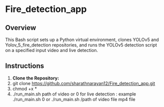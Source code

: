 # Fire_detection_app


## Overview

This Bash script sets up a Python virtual environment, clones YOLOv5 and Yolov_5_fire_detection repositories, and runs the YOLOv5 detection script on a specified input video and live detection.

## Instructions

1. **Clone the Repository:**
2. git clone https://github.com/sharathnarayan12/Fire_detection_app.git
3. chmod +x *
4. ./run_main.sh path of video or 0 for live detection : example ./run_main.sh 0 or ./run_main.sh /path of video file mp4 file

